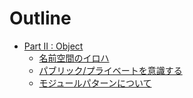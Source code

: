 # Outline

* [Part II : Object](content/part02/README.md)
    * [名前空間のイロハ](content/part02/namespace.md)
    * [パブリック/プライベートを意識する](content/part02/public_and_private.md)
    * [モジュールパターンについて](content/part02/module_pattern.md)

